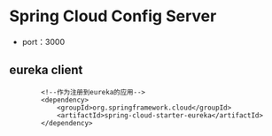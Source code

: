 # Spring Cloud Config Server
- port：3000

## eureka client
```
        <!--作为注册到eureka的应用-->
		<dependency>
			<groupId>org.springframework.cloud</groupId>
			<artifactId>spring-cloud-starter-eureka</artifactId>
		</dependency>
```
